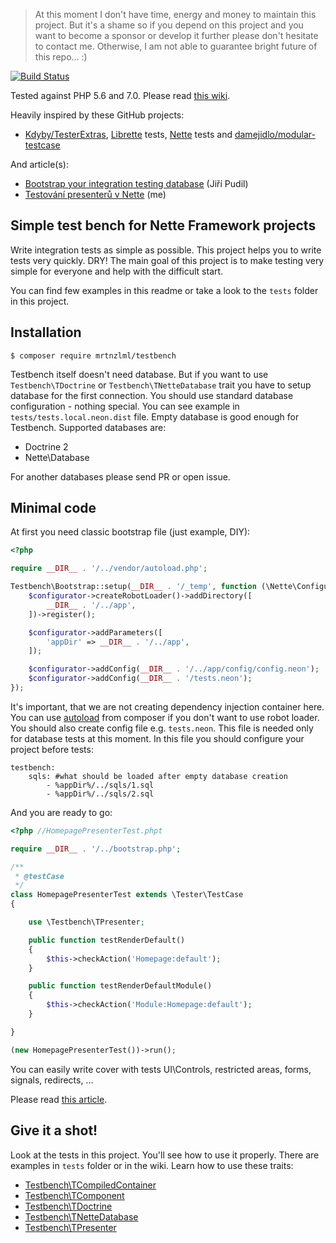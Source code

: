 > At this moment I don't have time, energy and money to maintain this project. But it's a shame so if you depend on this project and you want to become a sponsor or develop it further please don't hesitate to contact me. Otherwise, I am not able to guarantee bright future of this repo... :)

[![Build Status](https://travis-ci.org/mrtnzlml/testbench.svg?branch=master)](https://travis-ci.org/mrtnzlml/testbench)

Tested against PHP 5.6 and 7.0. Please read [this wiki](https://github.com/mrtnzlml/testbench/wiki).

Heavily inspired by these GitHub projects:
- [Kdyby/TesterExtras](https://github.com/Kdyby/TesterExtras), [Librette](https://github.com/librette) tests, [Nette](https://github.com/nette) tests and [damejidlo/modular-testcase](https://github.com/damejidlo/modular-testcase)

And article(s):
- [Bootstrap your integration testing database](https://jiripudil.cz/blog/bootstrap-your-integration-testing-database) (Jiří Pudil)
- [Testování presenterů v Nette](http://zlml.cz/testovani-presenteru-v-nette) (me)

Simple test bench for Nette Framework projects
----------------------------------------------
Write integration tests as simple as possible. This project helps you to write tests very quickly. DRY! The main goal of this project is to make testing very simple for everyone and help with the difficult start.

You can find few examples in this readme or take a look to the `tests` folder in this project.

Installation
------------
```
$ composer require mrtnzlml/testbench
```

Testbench itself doesn't need database. But if you want to use `Testbench\TDoctrine` or `Testbench\TNetteDatabase` trait you have to setup database for the first connection. You should use standard database configuration - nothing special. You can see example in `tests/tests.local.neon.dist` file. Empty database is good enough for Testbench. Supported databases are:

- Doctrine 2
- Nette\Database

For another databases please send PR or open issue.

Minimal code
------------
At first you need classic bootstrap file (just example, DIY):

```php
<?php

require __DIR__ . '/../vendor/autoload.php';

Testbench\Bootstrap::setup(__DIR__ . '/_temp', function (\Nette\Configurator $configurator) {
	$configurator->createRobotLoader()->addDirectory([
		__DIR__ . '/../app',
	])->register();

	$configurator->addParameters([
		'appDir' => __DIR__ . '/../app',
	]);

	$configurator->addConfig(__DIR__ . '/../app/config/config.neon');
	$configurator->addConfig(__DIR__ . '/tests.neon');
});
```

It's important, that we are not creating dependency injection container here. You can use [autoload](https://getcomposer.org/doc/04-schema.md#autoload) from composer if you don't want to use robot loader.
You should also create config file e.g. `tests.neon`. This file is needed only for database tests at this moment. In this file you should configure your project before tests:

```neon
testbench:
	sqls: #what should be loaded after empty database creation
		- %appDir%/../sqls/1.sql
		- %appDir%/../sqls/2.sql
```

And you are ready to go:

```php
<?php //HomepagePresenterTest.phpt

require __DIR__ . '/../bootstrap.php';

/**
 * @testCase
 */
class HomepagePresenterTest extends \Tester\TestCase
{

	use \Testbench\TPresenter;

	public function testRenderDefault()
	{
		$this->checkAction('Homepage:default');
	}

	public function testRenderDefaultModule()
	{
		$this->checkAction('Module:Homepage:default');
	}

}

(new HomepagePresenterTest())->run();
```

You can easily write cover with tests UI\Controls, restricted areas, forms, signals, redirects, ...

Please read [this article](http://zlml.cz/jednoduche-testovani-pro-uplne-kazdeho).

Give it a shot!
-----------
Look at the tests in this project. You'll see how to use it properly. There are examples in `tests` folder or in the wiki. Learn how to use these traits:

- [Testbench\TCompiledContainer](https://github.com/mrtnzlml/testbench/wiki/Testbench%5CTCompiledContainer)
- [Testbench\TComponent](https://github.com/mrtnzlml/testbench/wiki/Testbench%5CTComponent)
- [Testbench\TDoctrine](https://github.com/mrtnzlml/testbench/wiki/Testbench%5CTDoctrine)
- [Testbench\TNetteDatabase](https://github.com/mrtnzlml/testbench/wiki/Testbench%5CTNetteDatabase)
- [Testbench\TPresenter](https://github.com/mrtnzlml/testbench/wiki/Testbench%5CTPresenter)
